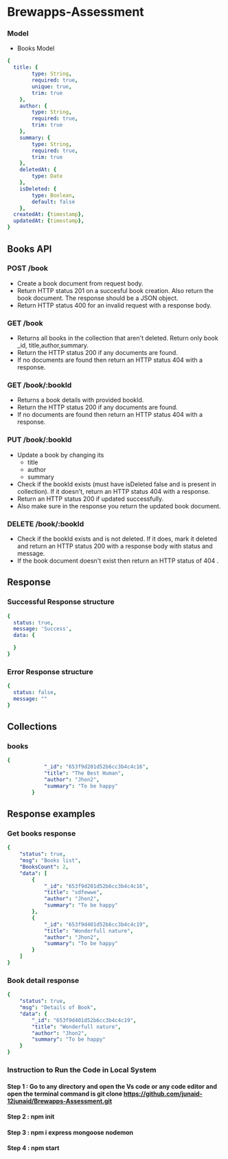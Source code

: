 # Brewapps-Assessment



### Model

- Books Model
```yaml
{ 
  title: {
        type: String,
        required: true,
        unique: true,
        trim: true
    },
    author: {
        type: String,
        required: true,
        trim: true
    },
    summary: {
        type: String,
        required: true,
        trim: true
    },
    deletedAt: {
        type: Date
    },
    isDeleted: {
        type: Boolean,
        default: false
    },
  createdAt: {timestamp},
  updatedAt: {timestamp},
}
```

## Books API
### POST /book
- Create a book document from request body.
- Return HTTP status 201 on a succesful book creation. Also return the book document. The response should be a JSON object.
- Return HTTP status 400 for an invalid request with a response body.

### GET /book
- Returns all books in the collection that aren't deleted. Return only book _id, title,author,summary.
- Return the HTTP status 200 if any documents are found. 
- If no documents are found then return an HTTP status 404 with a response. 

### GET /book/:bookId
- Returns a book details with provided bookId. 
- Return the HTTP status 200 if any documents are found.
- If no documents are found then return an HTTP status 404 with a response. 

### PUT /book/:bookId
- Update a book by changing its
  - title
  - author
  - summary
- Check if the bookId exists (must have isDeleted false and is present in collection). If it doesn't, return an HTTP status 404 with a response.
- Return an HTTP status 200 if updated successfully.
- Also make sure in the response you return the updated book document. 

### DELETE /book/:bookId
- Check if the bookId exists and is not deleted. If it does, mark it deleted and return an HTTP status 200 with a response body with status and message.
- If the book document doesn't exist then return an HTTP status of 404 . 


## Response

### Successful Response structure
```yaml
{
  status: true,
  message: 'Success',
  data: {

  }
}
```
### Error Response structure
```yaml
{
  status: false,
  message: ""
}
```

## Collections

### books
```yaml
{
            "_id": "653f9d201d52b6cc3b4c4c16",
            "title": "The Best Human",
            "author": "Jhon2",
            "summary": "To be happy"
        }
```



## Response examples
### Get books response
```yaml
{
    "status": true,
    "msg": "Books list",
    "BooksCount": 2,
    "data": [
        {
            "_id": "653f9d201d52b6cc3b4c4c16",
            "title": "sdfewwe",
            "author": "Jhon2",
            "summary": "To be happy"
        },
        {
            "_id": "653f9d401d52b6cc3b4c4c19",
            "title": "Wonderfull nature",
            "author": "Jhon2",
            "summary": "To be happy"
        }
    ]
}
```

### Book detail response
```yaml
{
    "status": true,
    "msg": "Details of Book",
    "data": {
        "_id": "653f9d401d52b6cc3b4c4c19",
        "title": "Wonderfull nature",
        "author": "Jhon2",
        "summary": "To be happy"
    }
}
```


### Instruction to Run the Code in Local System
#### Step 1 : Go to any directory and open the Vs code or any code editor and open the terminal command is git clone https://github.com/junaid-12junaid/Brewapps-Assessment.git
#### Step 2 : npm init
#### Step 3 : npm i  express mongoose nodemon
#### Step 4 : npm start

